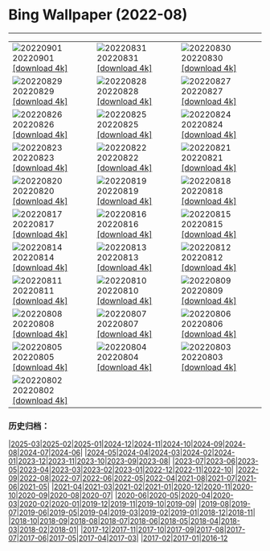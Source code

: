 # Bing Wallpaper (2022-08)
**************

<table><tr><td><img src="https://www.bing.com/th?id=OHR.WildlifeCrossing_ZH-CN1493053695_1920x1080.jpg" alt="20220901"> 20220901 <a href="https://www.bing.com/th?id=OHR.WildlifeCrossing_ZH-CN1493053695_UHD.jpg">[download 4k]</a></td><td><img src="https://www.bing.com/th?id=OHR.BlueLinckia_ZH-CN1103817183_1920x1080.jpg" alt="20220831"> 20220831 <a href="https://www.bing.com/th?id=OHR.BlueLinckia_ZH-CN1103817183_UHD.jpg">[download 4k]</a></td><td><img src="https://www.bing.com/th?id=OHR.Migliarino_ZH-CN0744250844_1920x1080.jpg" alt="20220830"> 20220830 <a href="https://www.bing.com/th?id=OHR.Migliarino_ZH-CN0744250844_UHD.jpg">[download 4k]</a></td></tr><tr><td><img src="https://www.bing.com/th?id=OHR.EstoniaBaltic_ZH-CN0314555299_1920x1080.jpg" alt="20220829"> 20220829 <a href="https://www.bing.com/th?id=OHR.EstoniaBaltic_ZH-CN0314555299_UHD.jpg">[download 4k]</a></td><td><img src="https://www.bing.com/th?id=OHR.BeardedTit_ZH-CN0065279700_1920x1080.jpg" alt="20220828"> 20220828 <a href="https://www.bing.com/th?id=OHR.BeardedTit_ZH-CN0065279700_UHD.jpg">[download 4k]</a></td><td><img src="https://www.bing.com/th?id=OHR.MSHV_ZH-CN9630204701_1920x1080.jpg" alt="20220827"> 20220827 <a href="https://www.bing.com/th?id=OHR.MSHV_ZH-CN9630204701_UHD.jpg">[download 4k]</a></td></tr><tr><td><img src="https://www.bing.com/th?id=OHR.PeljesacWind_ZH-CN9299214248_1920x1080.jpg" alt="20220826"> 20220826 <a href="https://www.bing.com/th?id=OHR.PeljesacWind_ZH-CN9299214248_UHD.jpg">[download 4k]</a></td><td><img src="https://www.bing.com/th?id=OHR.CascadesNP_ZH-CN1830542356_1920x1080.jpg" alt="20220825"> 20220825 <a href="https://www.bing.com/th?id=OHR.CascadesNP_ZH-CN1830542356_UHD.jpg">[download 4k]</a></td><td><img src="https://www.bing.com/th?id=OHR.MarinaDaGloria_ZH-CN6894795645_1920x1080.jpg" alt="20220824"> 20220824 <a href="https://www.bing.com/th?id=OHR.MarinaDaGloria_ZH-CN6894795645_UHD.jpg">[download 4k]</a></td></tr><tr><td><img src="https://www.bing.com/th?id=OHR.MentonFrance_ZH-CN5849270429_1920x1080.jpg" alt="20220823"> 20220823 <a href="https://www.bing.com/th?id=OHR.MentonFrance_ZH-CN5849270429_UHD.jpg">[download 4k]</a></td><td><img src="https://www.bing.com/th?id=OHR.TenderMoment_ZH-CN5447705408_1920x1080.jpg" alt="20220822"> 20220822 <a href="https://www.bing.com/th?id=OHR.TenderMoment_ZH-CN5447705408_UHD.jpg">[download 4k]</a></td><td><img src="https://www.bing.com/th?id=OHR.CostadaMorte_ZH-CN5219249535_1920x1080.jpg" alt="20220821"> 20220821 <a href="https://www.bing.com/th?id=OHR.CostadaMorte_ZH-CN5219249535_UHD.jpg">[download 4k]</a></td></tr><tr><td><img src="https://www.bing.com/th?id=OHR.BearProof_ZH-CN4950171791_1920x1080.jpg" alt="20220820"> 20220820 <a href="https://www.bing.com/th?id=OHR.BearProof_ZH-CN4950171791_UHD.jpg">[download 4k]</a></td><td><img src="https://www.bing.com/th?id=OHR.PenzancePool_ZH-CN4493022613_1920x1080.jpg" alt="20220819"> 20220819 <a href="https://www.bing.com/th?id=OHR.PenzancePool_ZH-CN4493022613_UHD.jpg">[download 4k]</a></td><td><img src="https://www.bing.com/th?id=OHR.SourHerring_ZH-CN4136738467_1920x1080.jpg" alt="20220818"> 20220818 <a href="https://www.bing.com/th?id=OHR.SourHerring_ZH-CN4136738467_UHD.jpg">[download 4k]</a></td></tr><tr><td><img src="https://www.bing.com/th?id=OHR.AquarioNatural_ZH-CN3886634374_1920x1080.jpg" alt="20220817"> 20220817 <a href="https://www.bing.com/th?id=OHR.AquarioNatural_ZH-CN3886634374_UHD.jpg">[download 4k]</a></td><td><img src="https://www.bing.com/th?id=OHR.GreatWhiteRoller_ZH-CN1541809088_1920x1080.jpg" alt="20220816"> 20220816 <a href="https://www.bing.com/th?id=OHR.GreatWhiteRoller_ZH-CN1541809088_UHD.jpg">[download 4k]</a></td><td><img src="https://www.bing.com/th?id=OHR.ChittorgarhFort_ZH-CN2955182965_1920x1080.jpg" alt="20220815"> 20220815 <a href="https://www.bing.com/th?id=OHR.ChittorgarhFort_ZH-CN2955182965_UHD.jpg">[download 4k]</a></td></tr><tr><td><img src="https://www.bing.com/th?id=OHR.PantherChameleon_ZH-CN2554514270_1920x1080.jpg" alt="20220814"> 20220814 <a href="https://www.bing.com/th?id=OHR.PantherChameleon_ZH-CN2554514270_UHD.jpg">[download 4k]</a></td><td><img src="https://www.bing.com/th?id=OHR.LacMontagnon_ZH-CN8301464080_1920x1080.jpg" alt="20220813"> 20220813 <a href="https://www.bing.com/th?id=OHR.LacMontagnon_ZH-CN8301464080_UHD.jpg">[download 4k]</a></td><td><img src="https://www.bing.com/th?id=OHR.AmboseliElephants_ZH-CN2078609290_1920x1080.jpg" alt="20220812"> 20220812 <a href="https://www.bing.com/th?id=OHR.AmboseliElephants_ZH-CN2078609290_UHD.jpg">[download 4k]</a></td></tr><tr><td><img src="https://www.bing.com/th?id=OHR.MtTsubakuro_ZH-CN0305525340_1920x1080.jpg" alt="20220811"> 20220811 <a href="https://www.bing.com/th?id=OHR.MtTsubakuro_ZH-CN0305525340_UHD.jpg">[download 4k]</a></td><td><img src="https://www.bing.com/th?id=OHR.AnniversaryJTNP_ZH-CN9974030692_1920x1080.jpg" alt="20220810"> 20220810 <a href="https://www.bing.com/th?id=OHR.AnniversaryJTNP_ZH-CN9974030692_UHD.jpg">[download 4k]</a></td><td><img src="https://www.bing.com/th?id=OHR.CuevaManos_ZH-CN8900667928_1920x1080.jpg" alt="20220809"> 20220809 <a href="https://www.bing.com/th?id=OHR.CuevaManos_ZH-CN8900667928_UHD.jpg">[download 4k]</a></td></tr><tr><td><img src="https://www.bing.com/th?id=OHR.EsPantaleu_ZH-CN8612029580_1920x1080.jpg" alt="20220808"> 20220808 <a href="https://www.bing.com/th?id=OHR.EsPantaleu_ZH-CN8612029580_UHD.jpg">[download 4k]</a></td><td><img src="https://www.bing.com/th?id=OHR.theBeginningofAutumn2022_ZH-CN9413449297_1920x1080.jpg" alt="20220807"> 20220807 <a href="https://www.bing.com/th?id=OHR.theBeginningofAutumn2022_ZH-CN9413449297_UHD.jpg">[download 4k]</a></td><td><img src="https://www.bing.com/th?id=OHR.SFSaltFlats_ZH-CN7261637239_1920x1080.jpg" alt="20220806"> 20220806 <a href="https://www.bing.com/th?id=OHR.SFSaltFlats_ZH-CN7261637239_UHD.jpg">[download 4k]</a></td></tr><tr><td><img src="https://www.bing.com/th?id=OHR.MilitaryTattoo_ZH-CN0302287210_1920x1080.jpg" alt="20220805"> 20220805 <a href="https://www.bing.com/th?id=OHR.MilitaryTattoo_ZH-CN0302287210_UHD.jpg">[download 4k]</a></td><td><img src="https://www.bing.com/th?id=OHR.QiXiFestival2022_ZH-CN2628111266_1920x1080.jpg" alt="20220804"> 20220804 <a href="https://www.bing.com/th?id=OHR.QiXiFestival2022_ZH-CN2628111266_UHD.jpg">[download 4k]</a></td><td><img src="https://www.bing.com/th?id=OHR.RedneckedGrebe_ZH-CN6036749974_1920x1080.jpg" alt="20220803"> 20220803 <a href="https://www.bing.com/th?id=OHR.RedneckedGrebe_ZH-CN6036749974_UHD.jpg">[download 4k]</a></td></tr><tr><td><img src="https://www.bing.com/th?id=OHR.HickmanBridge_ZH-CN0976106691_1920x1080.jpg" alt="20220802"> 20220802 <a href="https://www.bing.com/th?id=OHR.HickmanBridge_ZH-CN0976106691_UHD.jpg">[download 4k]</a></td><td></td><td></td></tr></table>

### 历史归档：

|[2025-03](/../2025-03/2025-03.md)|[2025-02](/../2025-02/2025-02.md)|[2025-01](/../2025-01/2025-01.md)|[2024-12](/../2024-12/2024-12.md)|[2024-11](/../2024-11/2024-11.md)|[2024-10](/../2024-10/2024-10.md)|[2024-09](/../2024-09/2024-09.md)|[2024-08](/../2024-08/2024-08.md)|[2024-07](/../2024-07/2024-07.md)|[2024-06](/../2024-06/2024-06.md)|
|[2024-05](/../2024-05/2024-05.md)|[2024-04](/../2024-04/2024-04.md)|[2024-03](/../2024-03/2024-03.md)|[2024-02](/../2024-02/2024-02.md)|[2024-01](/../2024-01/2024-01.md)|[2023-12](/../2023-12/2023-12.md)|[2023-11](/../2023-11/2023-11.md)|[2023-10](/../2023-10/2023-10.md)|[2023-09](/../2023-09/2023-09.md)|[2023-08](/../2023-08/2023-08.md)|
|[2023-07](/../2023-07/2023-07.md)|[2023-06](/../2023-06/2023-06.md)|[2023-05](/../2023-05/2023-05.md)|[2023-04](/../2023-04/2023-04.md)|[2023-03](/../2023-03/2023-03.md)|[2023-02](/../2023-02/2023-02.md)|[2023-01](/../2023-01/2023-01.md)|[2022-12](/../2022-12/2022-12.md)|[2022-11](/../2022-11/2022-11.md)|[2022-10](/../2022-10/2022-10.md)|
|[2022-09](/../2022-09/2022-09.md)|[2022-08](/2022-08.md)|[2022-07](/../2022-07/2022-07.md)|[2022-06](/../2022-06/2022-06.md)|[2022-05](/../2022-05/2022-05.md)|[2022-04](/../2022-04/2022-04.md)|[2021-08](/../2021-08/2021-08.md)|[2021-07](/../2021-07/2021-07.md)|[2021-06](/../2021-06/2021-06.md)|[2021-05](/../2021-05/2021-05.md)|
|[2021-04](/../2021-04/2021-04.md)|[2021-03](/../2021-03/2021-03.md)|[2021-02](/../2021-02/2021-02.md)|[2021-01](/../2021-01/2021-01.md)|[2020-12](/../2020-12/2020-12.md)|[2020-11](/../2020-11/2020-11.md)|[2020-10](/../2020-10/2020-10.md)|[2020-09](/../2020-09/2020-09.md)|[2020-08](/../2020-08/2020-08.md)|[2020-07](/../2020-07/2020-07.md)|
|[2020-06](/../2020-06/2020-06.md)|[2020-05](/../2020-05/2020-05.md)|[2020-04](/../2020-04/2020-04.md)|[2020-03](/../2020-03/2020-03.md)|[2020-02](/../2020-02/2020-02.md)|[2020-01](/../2020-01/2020-01.md)|[2019-12](/../2019-12/2019-12.md)|[2019-11](/../2019-11/2019-11.md)|[2019-10](/../2019-10/2019-10.md)|[2019-09](/../2019-09/2019-09.md)|
|[2019-08](/../2019-08/2019-08.md)|[2019-07](/../2019-07/2019-07.md)|[2019-06](/../2019-06/2019-06.md)|[2019-05](/../2019-05/2019-05.md)|[2019-04](/../2019-04/2019-04.md)|[2019-03](/../2019-03/2019-03.md)|[2019-02](/../2019-02/2019-02.md)|[2019-01](/../2019-01/2019-01.md)|[2018-12](/../2018-12/2018-12.md)|[2018-11](/../2018-11/2018-11.md)|
|[2018-10](/../2018-10/2018-10.md)|[2018-09](/../2018-09/2018-09.md)|[2018-08](/../2018-08/2018-08.md)|[2018-07](/../2018-07/2018-07.md)|[2018-06](/../2018-06/2018-06.md)|[2018-05](/../2018-05/2018-05.md)|[2018-04](/../2018-04/2018-04.md)|[2018-03](/../2018-03/2018-03.md)|[2018-02](/../2018-02/2018-02.md)|[2018-01](/../2018-01/2018-01.md)|
|[2017-12](/../2017-12/2017-12.md)|[2017-11](/../2017-11/2017-11.md)|[2017-10](/../2017-10/2017-10.md)|[2017-09](/../2017-09/2017-09.md)|[2017-08](/../2017-08/2017-08.md)|[2017-07](/../2017-07/2017-07.md)|[2017-06](/../2017-06/2017-06.md)|[2017-05](/../2017-05/2017-05.md)|[2017-04](/../2017-04/2017-04.md)|[2017-03](/../2017-03/2017-03.md)|
|[2017-02](/../2017-02/2017-02.md)|[2017-01](/../2017-01/2017-01.md)|[2016-12](/../2016-12/2016-12.md)